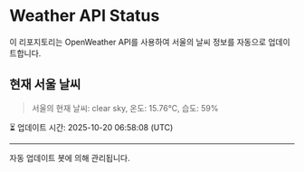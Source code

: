 
# Weather API Status

이 리포지토리는 OpenWeather API를 사용하여 서울의 날씨 정보를 자동으로 업데이트합니다.

## 현재 서울 날씨
> 서울의 현재 날씨: clear sky, 온도: 15.76°C, 습도: 59%

⏳ 업데이트 시간: 2025-10-20 06:58:08 (UTC)

---
자동 업데이트 봇에 의해 관리됩니다.
